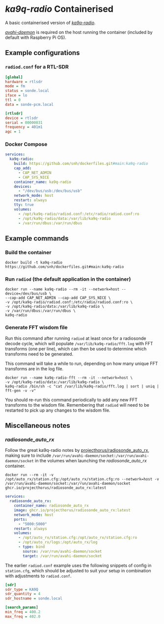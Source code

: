 # _ka9q-radio_ Containerised

A basic containerised version of [_ka9q-radio_](https://github.com/ka9q/ka9q-radio).

[_avahi-daemon_](https://avahi.org/) is required on the host running the container (included by default with Raspberry Pi OS).

## Example configurations

### `radiod.conf` for a RTL-SDR

```ini
[global]
hardware = rtlsdr
mode = fm
status = sonde.local
iface = lo
ttl = 0
data = sonde-pcm.local

[rtlsdr]
device = rtlsdr
serial = 00000031
frequency = 401m1
agc = 1
```

### Docker Compose

```yaml
services:
  ka9q-radio:
    build: https://github.com/snh/dockerfiles.git#main:ka9q-radio
    cap_add:
      - CAP_NET_ADMIN
      - CAP_SYS_NICE
    container_name: ka9q-radio
    devices:
      - "/dev/bus/usb:/dev/bus/usb"
    network_mode: host
    restart: always
    tty: true
    volumes:
      - /opt/ka9q-radio/radiod.conf:/etc/radio/radiod.conf:ro
      - /opt/ka9q-radio/data:/var/lib/ka9q-radio
      - /var/run/dbus:/var/run/dbus
```

## Example commands

### Build the container

```shell
docker build -t ka9q-radio https://github.com/snh/dockerfiles.git#main:ka9q-radio
```

### Run `radiod` (the default application in the container)

```shell
docker run --name ka9q-radio --rm -it --network=host --device=/dev/bus/usb \
--cap-add CAP_NET_ADMIN --cap-add CAP_SYS_NICE \
-v /opt/ka9q-radio/radiod.conf:/etc/radio/radiod.conf:ro \
-v /opt/ka9q-radio/data:/var/lib/ka9q-radio \
-v /var/run/dbus:/var/run/dbus \
ka9q-radio
```

### Generate FFT wisdom file

Run this command after running `radiod` at least once for a radiosonde decode cycle, which will populate `/var/lib/ka9q-radio/fft.log` with FFT transforms (one per line), which can then be used to determine which transforms need to be generated.

This command will take a while to run, depending on how many unique FFT transforms are in the log file.

```shell
docker run --name ka9q-radio-fft --rm -it --network=host \
-v /opt/ka9q-radio/data:/var/lib/ka9q-radio \
ka9q-radio /bin/sh -c "cat /var/lib/ka9q-radio/fft.log | sort | uniq | fft-gen -v -v"
```

You should re-run this command periodically to add any new FFT transforms to the wisdom file. Remembering that `radiod` will need to be restarted to pick up any changes to the wisdom file.

## Miscellaneous notes

### _radiosonde_auto_rx_

Follow the great ka9q-radio notes by [projecthorus/radiosonde_auto_rx](https://github.com/projecthorus/radiosonde_auto_rx/wiki/KA9Q%E2%80%90Radio-Setup-Notes), making sure to include `/var/run/avahi-daemon/socket:/var/run/avahi-daemon/socket` in the volumes when launching the _radiosonde_auto_rx_ container.

```shell
docker run --rm -it -v /opt/auto_rx/station.cfg:/opt/auto_rx/station.cfg:ro --network=host -v /var/run/avahi-daemon/socket:/var/run/avahi-daemon/socket ghcr.io/projecthorus/radiosonde_auto_rx:latest
```

```yaml
services:
  radiosonde_auto_rx:
    container_name: radiosonde_auto_rx
    image: ghcr.io/projecthorus/radiosonde_auto_rx:latest
    network_mode: host
    ports:
      - "5000:5000"
    restart: always
    volumes:
      - /opt/auto_rx/station.cfg:/opt/auto_rx/station.cfg:ro
      - /opt/auto_rx/logs:/opt/auto_rx/log
      - type: bind
        source: /var/run/avahi-daemon/socket
        target: /var/run/avahi-daemon/socket
```

The earlier `radiod.conf` example uses the following snippets of config in `station.cfg`, which should be adjusted to suit your setup in combination with adjustments to `radiod.conf`.

```ini
[sdr]
sdr_type = KA9Q
sdr_quantity = 4
sdr_hostname = sonde.local

[search_params]
min_freq = 400.2
max_freq = 402.0
```
